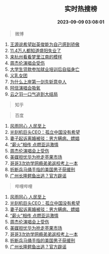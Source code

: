 <div align="center"><h2>实时热搜榜</h2><h4>2023-09-09 03:08:01</h4></div>

> 微博  

1. [王源说希望赵英俊能为自己感到骄傲](https://s.weibo.com/weibo?q=%23%E7%8E%8B%E6%BA%90%E8%AF%B4%E5%B8%8C%E6%9C%9B%E8%B5%B5%E8%8B%B1%E4%BF%8A%E8%83%BD%E4%B8%BA%E8%87%AA%E5%B7%B1%E6%84%9F%E5%88%B0%E9%AA%84%E5%82%B2%23&t=31&band_rank=1&Refer=top)<br />
2. [11.4万人都知道盛阳失业了](https://s.weibo.com/weibo?q=%2311.4%E4%B8%87%E4%BA%BA%E9%83%BD%E7%9F%A5%E9%81%93%E7%9B%9B%E9%98%B3%E5%A4%B1%E4%B8%9A%E4%BA%86%23&t=31&band_rank=2&Refer=top)<br />
3. [来杭州看看梦里江南的模样](https://s.weibo.com/weibo?q=%23%E6%9D%A5%E6%9D%AD%E5%B7%9E%E7%9C%8B%E7%9C%8B%E6%A2%A6%E9%87%8C%E6%B1%9F%E5%8D%97%E7%9A%84%E6%A8%A1%E6%A0%B7%23&t=31&band_rank=3&Refer=top)<br />
4. [周杰伦演唱会受伤](https://s.weibo.com/weibo?q=%23%E5%91%A8%E6%9D%B0%E4%BC%A6%E6%BC%94%E5%94%B1%E4%BC%9A%E5%8F%97%E4%BC%A4%23&t=31&band_rank=4&Refer=top)<br />
5. [大学生贷款参加就业培训后自缢身亡](https://s.weibo.com/weibo?q=%23%E5%A4%A7%E5%AD%A6%E7%94%9F%E8%B4%B7%E6%AC%BE%E5%8F%82%E5%8A%A0%E5%B0%B1%E4%B8%9A%E5%9F%B9%E8%AE%AD%E5%90%8E%E8%87%AA%E7%BC%A2%E8%BA%AB%E4%BA%A1%23&t=31&band_rank=5&Refer=top)<br />
6. [义乳女团](https://s.weibo.com/weibo?q=%E4%B9%89%E4%B9%B3%E5%A5%B3%E5%9B%A2&t=31&band_rank=6&Refer=top)<br />
7. [为什么上岸第一剑先斩意中人](https://s.weibo.com/weibo?q=%23%E4%B8%BA%E4%BB%80%E4%B9%88%E4%B8%8A%E5%B2%B8%E7%AC%AC%E4%B8%80%E5%89%91%E5%85%88%E6%96%A9%E6%84%8F%E4%B8%AD%E4%BA%BA%23&t=31&band_rank=7&Refer=top)<br />
8. [阿信演唱会吸氧](https://s.weibo.com/weibo?q=%23%E9%98%BF%E4%BF%A1%E6%BC%94%E5%94%B1%E4%BC%9A%E5%90%B8%E6%B0%A7%23&t=31&band_rank=8&Refer=top)<br />
9. [云之羽一口气追到大结局](https://s.weibo.com/weibo?q=%23%E4%BA%91%E4%B9%8B%E7%BE%BD%E4%B8%80%E5%8F%A3%E6%B0%94%E8%BF%BD%E5%88%B0%E5%A4%A7%E7%BB%93%E5%B1%80%23&t=31&band_rank=9&Refer=top)<br />

> 知乎  


> 百度  

1. [风雨同心 人民至上](https://www.baidu.com/s?wd=%E9%A3%8E%E9%9B%A8%E5%90%8C%E5%BF%83+%E4%BA%BA%E6%B0%91%E8%87%B3%E4%B8%8A&sa=fyb_news&rsv_dl=fyb_news)<br />
2. [光刻机巨头CEO：孤立中国没有希望](https://www.baidu.com/s?wd=%E5%85%89%E5%88%BB%E6%9C%BA%E5%B7%A8%E5%A4%B4CEO%EF%BC%9A%E5%AD%A4%E7%AB%8B%E4%B8%AD%E5%9B%BD%E6%B2%A1%E6%9C%89%E5%B8%8C%E6%9C%9B&sa=fyb_news&rsv_dl=fyb_news)<br />
3. [妻子起诉离婚被驳：男方瞒病、嫖娼](https://www.baidu.com/s?wd=%E5%A6%BB%E5%AD%90%E8%B5%B7%E8%AF%89%E7%A6%BB%E5%A9%9A%E8%A2%AB%E9%A9%B3%EF%BC%9A%E7%94%B7%E6%96%B9%E7%9E%92%E7%97%85%E3%80%81%E5%AB%96%E5%A8%BC&sa=fyb_news&rsv_dl=fyb_news)<br />
4. [“薪火”相传 点燃亚运激情](https://www.baidu.com/s?wd=%E2%80%9C%E8%96%AA%E7%81%AB%E2%80%9D%E7%9B%B8%E4%BC%A0+%E7%82%B9%E7%87%83%E4%BA%9A%E8%BF%90%E6%BF%80%E6%83%85&sa=fyb_news&rsv_dl=fyb_news)<br />
5. [周杰伦演唱会上受伤](https://www.baidu.com/s?wd=%E5%91%A8%E6%9D%B0%E4%BC%A6%E6%BC%94%E5%94%B1%E4%BC%9A%E4%B8%8A%E5%8F%97%E4%BC%A4&sa=fyb_news&rsv_dl=fyb_news)<br />
6. [美媒担忧华为抢走苹果市场](https://www.baidu.com/s?wd=%E7%BE%8E%E5%AA%92%E6%8B%85%E5%BF%A7%E5%8D%8E%E4%B8%BA%E6%8A%A2%E8%B5%B0%E8%8B%B9%E6%9E%9C%E5%B8%82%E5%9C%BA&sa=fyb_news&rsv_dl=fyb_news)<br />
7. [哥哥3次劝学网瘾弟弟返校考上一本](https://www.baidu.com/s?wd=%E5%93%A5%E5%93%A53%E6%AC%A1%E5%8A%9D%E5%AD%A6%E7%BD%91%E7%98%BE%E5%BC%9F%E5%BC%9F%E8%BF%94%E6%A0%A1%E8%80%83%E4%B8%8A%E4%B8%80%E6%9C%AC&sa=fyb_news&rsv_dl=fyb_news)<br />
8. [折断兵马俑手指的美国男子获缓刑](https://www.baidu.com/s?wd=%E6%8A%98%E6%96%AD%E5%85%B5%E9%A9%AC%E4%BF%91%E6%89%8B%E6%8C%87%E7%9A%84%E7%BE%8E%E5%9B%BD%E7%94%B7%E5%AD%90%E8%8E%B7%E7%BC%93%E5%88%91&sa=fyb_news&rsv_dl=fyb_news)<br />
9. [广州长隆鳄鱼出逃？官方辟谣](https://www.baidu.com/s?wd=%E5%B9%BF%E5%B7%9E%E9%95%BF%E9%9A%86%E9%B3%84%E9%B1%BC%E5%87%BA%E9%80%83%EF%BC%9F%E5%AE%98%E6%96%B9%E8%BE%9F%E8%B0%A3&sa=fyb_news&rsv_dl=fyb_news)<br />

> 哔哩哔哩  

1. [风雨同心 人民至上](https://www.baidu.com/s?wd=%E9%A3%8E%E9%9B%A8%E5%90%8C%E5%BF%83+%E4%BA%BA%E6%B0%91%E8%87%B3%E4%B8%8A&sa=fyb_news&rsv_dl=fyb_news)<br />
2. [光刻机巨头CEO：孤立中国没有希望](https://www.baidu.com/s?wd=%E5%85%89%E5%88%BB%E6%9C%BA%E5%B7%A8%E5%A4%B4CEO%EF%BC%9A%E5%AD%A4%E7%AB%8B%E4%B8%AD%E5%9B%BD%E6%B2%A1%E6%9C%89%E5%B8%8C%E6%9C%9B&sa=fyb_news&rsv_dl=fyb_news)<br />
3. [妻子起诉离婚被驳：男方瞒病、嫖娼](https://www.baidu.com/s?wd=%E5%A6%BB%E5%AD%90%E8%B5%B7%E8%AF%89%E7%A6%BB%E5%A9%9A%E8%A2%AB%E9%A9%B3%EF%BC%9A%E7%94%B7%E6%96%B9%E7%9E%92%E7%97%85%E3%80%81%E5%AB%96%E5%A8%BC&sa=fyb_news&rsv_dl=fyb_news)<br />
4. [“薪火”相传 点燃亚运激情](https://www.baidu.com/s?wd=%E2%80%9C%E8%96%AA%E7%81%AB%E2%80%9D%E7%9B%B8%E4%BC%A0+%E7%82%B9%E7%87%83%E4%BA%9A%E8%BF%90%E6%BF%80%E6%83%85&sa=fyb_news&rsv_dl=fyb_news)<br />
5. [周杰伦演唱会上受伤](https://www.baidu.com/s?wd=%E5%91%A8%E6%9D%B0%E4%BC%A6%E6%BC%94%E5%94%B1%E4%BC%9A%E4%B8%8A%E5%8F%97%E4%BC%A4&sa=fyb_news&rsv_dl=fyb_news)<br />
6. [美媒担忧华为抢走苹果市场](https://www.baidu.com/s?wd=%E7%BE%8E%E5%AA%92%E6%8B%85%E5%BF%A7%E5%8D%8E%E4%B8%BA%E6%8A%A2%E8%B5%B0%E8%8B%B9%E6%9E%9C%E5%B8%82%E5%9C%BA&sa=fyb_news&rsv_dl=fyb_news)<br />
7. [哥哥3次劝学网瘾弟弟返校考上一本](https://www.baidu.com/s?wd=%E5%93%A5%E5%93%A53%E6%AC%A1%E5%8A%9D%E5%AD%A6%E7%BD%91%E7%98%BE%E5%BC%9F%E5%BC%9F%E8%BF%94%E6%A0%A1%E8%80%83%E4%B8%8A%E4%B8%80%E6%9C%AC&sa=fyb_news&rsv_dl=fyb_news)<br />
8. [折断兵马俑手指的美国男子获缓刑](https://www.baidu.com/s?wd=%E6%8A%98%E6%96%AD%E5%85%B5%E9%A9%AC%E4%BF%91%E6%89%8B%E6%8C%87%E7%9A%84%E7%BE%8E%E5%9B%BD%E7%94%B7%E5%AD%90%E8%8E%B7%E7%BC%93%E5%88%91&sa=fyb_news&rsv_dl=fyb_news)<br />
9. [广州长隆鳄鱼出逃？官方辟谣](https://www.baidu.com/s?wd=%E5%B9%BF%E5%B7%9E%E9%95%BF%E9%9A%86%E9%B3%84%E9%B1%BC%E5%87%BA%E9%80%83%EF%BC%9F%E5%AE%98%E6%96%B9%E8%BE%9F%E8%B0%A3&sa=fyb_news&rsv_dl=fyb_news)<br />
